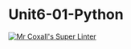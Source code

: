# Unit6-01-Python
[![Mr Coxall's Super Linter](https://github.com/ICS3U-Programming-Xiaohan-T/Unit6-01-Python/workflows/Mr%20Coxall's%20Super%20Linter/badge.svg)](https://github.com/ICS3U-Programming-Xiaohan-T/Unit6-01-Python/actions/)
